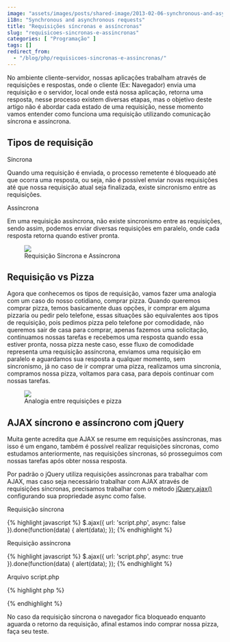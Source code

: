 ```yaml
---
image: "assets/images/posts/shared-image/2013-02-06-synchronous-and-asynchronous-requests.jpg"
i18n: "Synchronous and asynchronous requests"
title: "Requisições síncronas e assíncronas"
slug: "requisicoes-sincronas-e-assincronas"
categories: [ "Programação" ]
tags: []
redirect_from:
  - "/blog/php/requisicoes-sincronas-e-assincronas/"
---
```

No ambiente cliente-servidor, nossas aplicações trabalham através de requisições e respostas, onde o cliente (Ex: Navegador) envia uma requisição e o servidor, local onde está nossa aplicação, retorna uma resposta, nesse processo existem diversas etapas, mas o objetivo deste artigo não é abordar cada estado de uma requisição, nesse momento vamos entender como funciona uma requisição utilizando comunicação síncrona e assíncrona.

## Tipos de requisição

Síncrona

Quando uma requisição é enviada, o processo remetente é bloqueado até que ocorra uma resposta, ou seja, não é possível enviar novas requisições até que nossa requisição atual seja finalizada, existe sincronismo entre as requisições.

Assíncrona

Em uma requisição assíncrona, não existe sincronismo entre as requisições, sendo assim, podemos enviar diversas requisições em paralelo, onde cada resposta retorna quando estiver pronta.

<figure class="figure mx-auto d-block">
  <img src="{{ '/assets/images/posts/general/2013-02-06-http-request-types.jpg' | prepend: site.baseurl }}" class="figure-img mx-auto d-block">
  <figcaption class="figure-caption text-center">Requisição Síncrona e Assíncrona</figcaption>
</figure>

## Requisição vs Pizza

Agora que conhecemos os tipos de requisição, vamos fazer uma analogia com um caso do nosso cotidiano, comprar pizza. Quando queremos comprar pizza, temos basicamente duas opções, ir comprar em alguma pizzaria ou pedir pelo telefone, essas situações são equivalentes aos tipos de requisição, pois pedimos pizza pelo telefone por comodidade, não queremos sair de casa para comprar, apenas fazemos uma solicitação, continuamos nossas tarefas e recebemos uma resposta quando essa estiver pronta, nossa pizza neste caso, esse fluxo de comodidade representa uma requisição assíncrona, enviamos uma requisição em paralelo e aguardamos sua resposta a qualquer momento, sem sincronismo, já no caso de ir comprar uma pizza, realizamos uma sincronia, compramos nossa pizza, voltamos para casa, para depois continuar com nossas tarefas.

<figure class="figure mx-auto d-block">
  <img src="{{ '/assets/images/posts/general/2013-02-06-http-request-and-pizza.jpg' | prepend: site.baseurl }}" class="figure-img mx-auto d-block">
  <figcaption class="figure-caption text-center">Analogia entre requisições e pizza</figcaption>
</figure>

## AJAX síncrono e assíncrono com jQuery

Muita gente acredita que AJAX se resume em requisições assíncronas, mas isso é um engano, também é possível realizar requisições síncronas, como estudamos anteriormente, nas requisições síncronas, só prosseguimos com nossas tarefas após obter nossa resposta.

Por padrão o jQuery utiliza requisições assíncronas para trabalhar com AJAX, mas caso seja necessário trabalhar com AJAX através de requisições síncronas, precisamos trabalhar com o método [jQuery.ajax()](http://api.jquery.com/jQuery.ajax/) configurando sua propriedade async como false.

Requisição síncrona

{% highlight javascript %}
$.ajax({
  url: 'script.php',
  async: false
}).done(function(data) {
  alert(data);
});
{% endhighlight %}

Requisição assíncrona

{% highlight javascript %}
$.ajax({
  url: 'script.php',
  async: true
}).done(function(data) {
  alert(data);
});
{% endhighlight %}

Arquivo script.php

{% highlight php %}
<?php
sleep(5);
echo 'Hello World';
?>
{% endhighlight %}

No caso da requisição síncrona o navegador fica bloqueado enquanto aguarda o retorno da requisição, afinal estamos indo comprar nossa pizza, faça seu teste.
